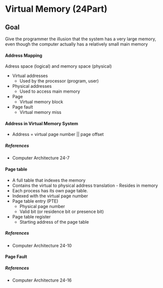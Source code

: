 # Virtual Memory (24Part)

## Goal
Give the programmer the illusion that the system has a very large memory, even though the computer actually has a relatively small main memory

#### Address Mapping
Adress space (logical) and memory space (physical)

- Virtual addresses
	- Used by the processor (program, user)
- Physical addresses
	- Used to access main memory
- Page
	- Virtual memory block
- Page fault
	- Virtual memory miss

#### Address in Virtual Memory System
- Address = virtual page number || page offset

##### References
- Computer Architecture 24-7

#### Page table
- A full table that indexes the memory
- Contains the virtual to physical address translation - Resides in memory
- Each process has its own page table.
- Indexed with the virtual page number
- Page table entry (PTE)
	- Physical page number
	- Valid bit (or residence bit or presence bit)
- Page table register
	- Starting address of the page table

##### References		
- Computer Architecture 24-10

#### Page Fault
##### References		
- Computer Architecture 24-16


